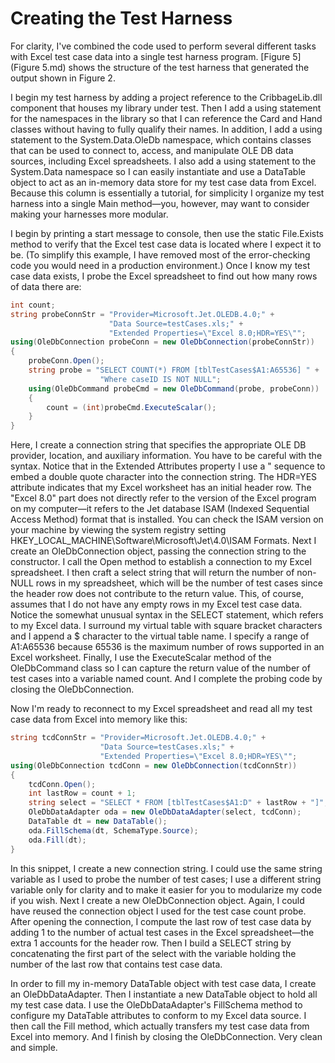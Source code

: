 # Creating the Test Harness

For clarity, I've combined the code used to perform several different tasks with Excel test case data into a single test harness program. [Figure 5](Figure 5.md) shows the structure of the test harness that generated the output shown in Figure 2.

I begin my test harness by adding a project reference to the CribbageLib.dll component that houses my library under test. Then I add a using statement for the namespaces in the library so that I can reference the Card and Hand classes without having to fully qualify their names. In addition, I add a using statement to the System.Data.OleDb namespace, which contains classes that can be used to connect to, access, and manipulate OLE DB data sources, including Excel spreadsheets. I also add a using statement to the System.Data namespace so I can easily instantiate and use a DataTable object to act as an in-memory data store for my test case data from Excel. Because this column is essentially a tutorial, for simplicity I organize my test harness into a single Main method—you, however, may want to consider making your harnesses more modular.

I begin by printing a start message to console, then use the static File.Exists method to verify that the Excel test case data is located where I expect it to be. (To simplify this example, I have removed most of the error-checking code you would need in a production environment.) Once I know my test case data exists, I probe the Excel spreadsheet to find out how many rows of data there are:

```C#
int count;
string probeConnStr = "Provider=Microsoft.Jet.OLEDB.4.0;" +
                      "Data Source=testCases.xls;" +
                      "Extended Properties=\"Excel 8.0;HDR=YES\"";
using(OleDbConnection probeConn = new OleDbConnection(probeConnStr))
{
    probeConn.Open();
    string probe = "SELECT COUNT(*) FROM [tblTestCases$A1:A65536] " +
                    "Where caseID IS NOT NULL";
    using(OleDbCommand probeCmd = new OleDbCommand(probe, probeConn))
    {
        count = (int)probeCmd.ExecuteScalar();
    }
}
```

Here, I create a connection string that specifies the appropriate OLE DB provider, location, and auxiliary information. You have to be careful with the syntax. Notice that in the Extended Attributes property I use a \" sequence to embed a double quote character into the connection string. The HDR=YES attribute indicates that my Excel worksheet has an initial header row. The "Excel 8.0" part does not directly refer to the version of the Excel program on my computer—it refers to the Jet database ISAM (Indexed Sequential Access Method) format that is installed. You can check the ISAM version on your machine by viewing the system registry setting HKEY_LOCAL_MACHINE\Software\Microsoft\Jet\4.0\ISAM Formats. Next I create an OleDbConnection object, passing the connection string to the constructor. I call the Open method to establish a connection to my Excel spreadsheet. I then craft a select string that will return the number of non-NULL rows in my spreadsheet, which will be the number of test cases since the header row does not contribute to the return value. This, of course, assumes that I do not have any empty rows in my Excel test case data. Notice the somewhat unusual syntax in the SELECT statement, which refers to my Excel data. I surround my virtual table with square bracket characters and I append a $ character to the virtual table name. I specify a range of A1:A65536 because 65536 is the maximum number of rows supported in an Excel worksheet. Finally, I use the ExecuteScalar method of the OleDbCommand class so I can capture the return value of the number of test cases into a variable named count. And I complete the probing code by closing the OleDbConnection.

Now I'm ready to reconnect to my Excel spreadsheet and read all my test case data from Excel into memory like this:

```C#
string tcdConnStr = "Provider=Microsoft.Jet.OLEDB.4.0;" +
                    "Data Source=testCases.xls;" +
                    "Extended Properties=\"Excel 8.0;HDR=YES\"";
using(OleDbConnection tcdConn = new OleDbConnection(tcdConnStr))
{
    tcdConn.Open();
    int lastRow = count + 1;
    string select = "SELECT * FROM [tblTestCases$A1:D" + lastRow + "]";
    OleDbDataAdapter oda = new OleDbDataAdapter(select, tcdConn);
    DataTable dt = new DataTable();
    oda.FillSchema(dt, SchemaType.Source);
    oda.Fill(dt);
}
```

In this snippet, I create a new connection string. I could use the same string variable as I used to probe the number of test cases; I use a different string variable only for clarity and to make it easier for you to modularize my code if you wish. Next I create a new OleDbConnection object. Again, I could have reused the connection object I used for the test case count probe. After opening the connection, I compute the last row of test case data by adding 1 to the number of actual test cases in the Excel spreadsheet—the extra 1 accounts for the header row. Then I build a SELECT string by concatenating the first part of the select with the variable holding the number of the last row that contains test case data.

In order to fill my in-memory DataTable object with test case data, I create an OleDbDataAdapter. Then I instantiate a new DataTable object to hold all my test case data. I use the OleDbDataAdapter's FillSchema method to configure my DataTable attributes to conform to my Excel data source. I then call the Fill method, which actually transfers my test case data from Excel into memory. And I finish by closing the OleDbConnection. Very clean and simple.
